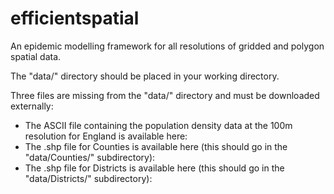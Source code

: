 # efficientspatial

An epidemic modelling framework for all resolutions of gridded and polygon spatial data.

The "data/" directory should be placed in your working directory.

Three files are missing from the "data/" directory and must be downloaded externally:

- The ASCII file containing the population density data at the 100m resolution for England is available here:
- The .shp file for Counties is available here (this should go in the "data/Counties/" subdirectory):
- The .shp file for Districts is available here (this should go in the "data/Districts/" subdirectory):


